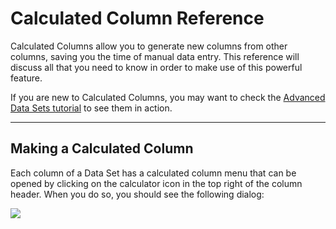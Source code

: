 # Calculated Column Reference
Calculated Columns allow you to generate new columns from other columns, saving you the time of manual data entry.  This reference will discuss all that you need to know in order to make use of this powerful feature.

If you are new to Calculated Columns, you may want to check the [Advanced Data Sets tutorial](../tutorials/advanced_data_sets.md) to see them in action.

---
## Making a Calculated Column
Each column of a Data Set has a calculated column menu that can be opened by clicking on the calculator icon in the top right of the column header. When you do so, you should see the following dialog:

<div class="centered"><img src="../../img/calculated_column/calc_col_menu.jpg"/></div>